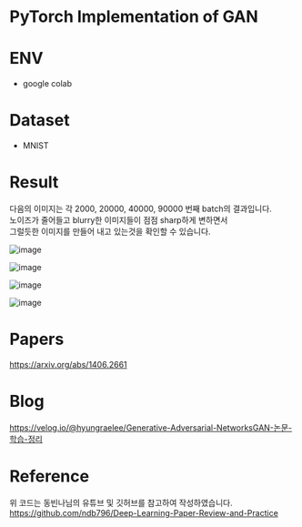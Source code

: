 # PyTorch Implementation of GAN

# ENV
- google colab

# Dataset
- MNIST

# Result
다음의 이미지는 각 2000, 20000, 40000, 90000 번째 batch의 결과입니다.  
노이즈가 줄어들고 blurry한 이미지들이 점점 sharp하게 변하면서  
그럴듯한 이미지를 만들어 내고 있는것을 확인할 수 있습니다.

![image](https://user-images.githubusercontent.com/70879607/176594819-c024c402-b536-47c8-a945-93c618925aab.png)

![image](https://user-images.githubusercontent.com/70879607/176594912-212bf5aa-b0b8-40f3-8280-df6d25b01eca.png)

![image](https://user-images.githubusercontent.com/70879607/176594925-a934daf8-140c-4e23-9ed4-8d517b357139.png)

![image](https://user-images.githubusercontent.com/70879607/176594939-5f504e41-f7db-470a-ae9e-eaa86656b917.png)

# Papers
https://arxiv.org/abs/1406.2661

# Blog
https://velog.io/@hyungraelee/Generative-Adversarial-NetworksGAN-논문-학습-정리

# Reference
위 코드는 동빈나님의 유튜브 및 깃허브를 참고하여 작성하였습니다.  
https://github.com/ndb796/Deep-Learning-Paper-Review-and-Practice
